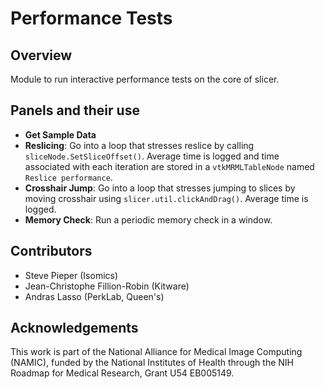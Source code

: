 # Performance Tests

## Overview

Module to run interactive performance tests on the core of slicer.

## Panels and their use

- **Get Sample Data**
- **Reslicing**: Go into a loop that stresses reslice by calling ``sliceNode.SetSliceOffset()``. Average time is logged and time associated with each iteration are stored in a ``vtkMRMLTableNode`` named ``Reslice performance``.
- **Crosshair Jump**: Go into a loop that stresses jumping to slices by moving crosshair using ``slicer.util.clickAndDrag()``. Average time is logged.
- **Memory Check**: Run a periodic memory check in a window.

## Contributors

- Steve Pieper (Isomics)
- Jean-Christophe Fillion-Robin (Kitware)
- Andras Lasso (PerkLab, Queen's)

## Acknowledgements

This work is part of the National Alliance for Medical Image Computing (NAMIC), funded by the National Institutes of Health through the NIH Roadmap for Medical Research, Grant U54 EB005149.
